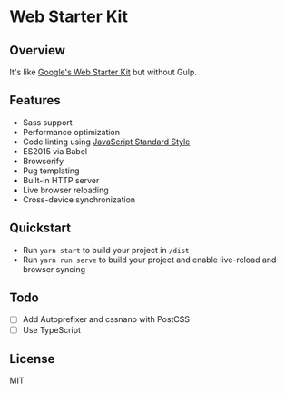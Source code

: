 # Web Starter Kit

## Overview

It's like [Google's Web Starter Kit](https://github.com/google/web-starter-kit) but without Gulp.

## Features

- Sass support
- Performance optimization
- Code linting using [JavaScript Standard Style](https://github.com/feross/standard)
- ES2015 via Babel
- Browserify
- Pug templating
- Built-in HTTP server
- Live browser reloading
- Cross-device synchronization

## Quickstart

- Run `yarn start` to build your project in `/dist`
- Run `yarn run serve` to build your project and enable live-reload and browser syncing

## Todo

- [ ] Add Autoprefixer and cssnano with PostCSS
- [ ] Use TypeScript

## License

MIT
